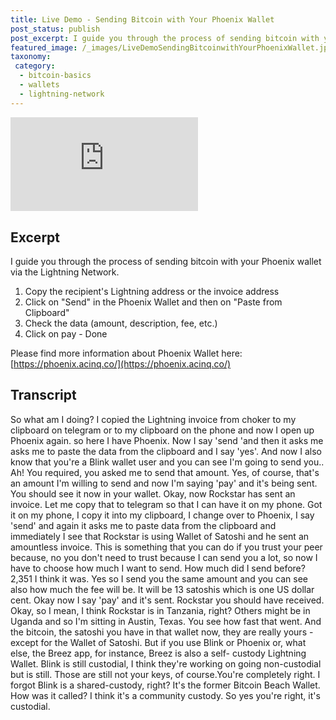 ```yaml
---
title: Live Demo - Sending Bitcoin with Your Phoenix Wallet
post_status: publish
post_excerpt: I guide you through the process of sending bitcoin with your Phoenix wallet via the Lightning Network.
featured_image: /_images/LiveDemoSendingBitcoinwithYourPhoenixWallet.jpg
taxonomy:
 category:
  - bitcoin-basics
  - wallets
  - lightning-network
---
```


<iframe src="https://player.vimeo.com/video/1019655974?badge=0&amp;autopause=0&amp;player_id=0&amp;app_id=58479" frameborder="0" allow="autoplay; fullscreen; picture-in-picture; clipboard-write; encrypted-media" title="Live Demo: Sending Bitcoin with Your Phoenix Wallet"></iframe>

<div style="margin-bottom:30px;"></div>

## Excerpt

I guide you through the process of sending bitcoin with your Phoenix wallet via the Lightning Network.

1. Copy the recipient's Lightning address or the invoice address
2. Click on "Send" in the Phoenix Wallet and then on "Paste from Clipboard"
3. Check the data (amount, description, fee, etc.)
4. Click on pay - Done


Please find more information about Phoenix Wallet here: [https://phoenix.acinq.co/](https://phoenix.acinq.co/)

## Transcript

So what am I doing? I copied the Lightning invoice from choker to my clipboard on telegram or to my clipboard on the phone and now I open up Phoenix again. so here I have Phoenix. Now I say 'send 'and then it asks me asks me to paste the data from the clipboard and I say 'yes'. And now I also know that you're a Blink wallet user and you can see I'm going to send you.. Ah! You required, you asked me to send that amount. Yes, of course, that's an amount I'm willing to send and now I'm saying 'pay' and it's being sent. You should see it now in your wallet. Okay, now Rockstar has sent an invoice. Let me copy that to telegram so that I can have it on my phone. Got it on my phone, I copy it into my clipboard, I change over to Phoenix, I say 'send' and again it asks me to paste data from the clipboard and immediately I see that Rockstar is using Wallet of Satoshi and he sent an amountless invoice. This is something that you can do if you trust your peer because, no you don't need to trust because I can send you a lot, so now I have to choose how much I want to send. How much did I send before? 2,351 I think it was. Yes so I send you the same amount and you can see also how much the fee will be. It will be 13 satoshis which is one US dollar cent. Okay now I say 'pay' and it's sent. Rockstar you should have received. Okay, so I mean, I think Rockstar is in Tanzania, right? Others might be in Uganda and so I'm sitting in Austin, Texas. You see how fast that went. And the bitcoin, the satoshi you have in that wallet now, they are really yours - except for the Wallet of Satoshi. But if you use Blink or Phoenix or, what else, the Breez app, for instance, Breez is also a self- custody Lightning Wallet. Blink is still custodial, I think they're working on going non-custodial but is still. Those are still not your keys, of course.You're completely right. I forgot Blink is a shared-custody, right? It's the former Bitcoin Beach Wallet. How was it called? I think it's a community custody. So yes you're right, it's custodial.